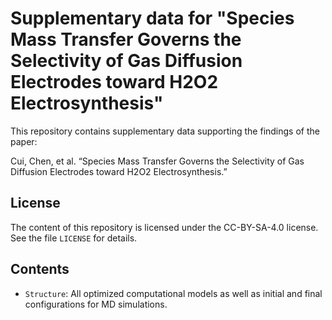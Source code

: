 # Supplementary data for "Species Mass Transfer Governs the Selectivity of Gas Diffusion Electrodes toward H2O2 Electrosynthesis"

This repository contains supplementary data supporting the findings of the paper: 

Cui, Chen, et al. “Species Mass Transfer Governs the Selectivity of Gas Diffusion Electrodes toward H2O2 Electrosynthesis.” 

## License
The content of this repository is licensed under the CC-BY-SA-4.0 license. See the file
`LICENSE` for details.

## Contents
* `Structure`:
All optimized computational models as well as initial and final configurations for MD simulations.
